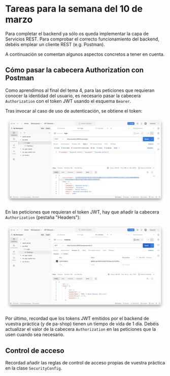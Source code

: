 # Tareas para la semana del 10 de marzo

Para completar el backend ya sólo os queda implementar la capa de Servicios REST. Para comprobar el correcto funcionamiento del backend, debéis emplear un cliente REST (e.g. Postman).

A continuación se comentan algunos aspectos concretos a tener en cuenta.

## Cómo pasar la cabecera Authorization con Postman

Como aprendimos al final del tema 4, para las peticiones que requieran conocer la identidad del usuario, es necesario pasar la cabecera `Authorization` con el token JWT usando el esquema `Bearer`.

Tras invocar al caso de uso de autenticación, se obtiene el token:

![Autenticación](login-request.png)

En las peticiones que requieran el token JWT, hay que añadir la cabecera `Authorization` (pestaña "Headers"):

![Buscar pedido](find-order-request.png)

Por último, recordad que los tokens JWT emitidos por el backend de vuestra práctica (y de pa-shop) tienen un tiempo de vida de 1 día. Debéis actualizar el valor de la cabecera `Authorization` en las peticiones que la usen cuando sea necesario.

## Control de acceso

Recordad añadir las reglas de control de acceso propias de vuestra práctica en la clase `SecurityConfig`.

